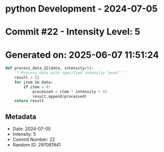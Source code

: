 ﻿# python Development - 2024-07-05
# Commit #22 - Intensity Level: 5
# Generated on: 2025-06-07 11:51:24
```python
def process_data_22(data, intensity=5):
    '''Process data with specified intensity level'''
    result = []
    for item in data:
        if item > 0:
            processed = item * intensity + 81
            result.append(processed)
    return result
```
## Metadata
- Date: 2024-07-05
- Intensity: 5
- Commit Number: 22
- Random ID: 297081941
